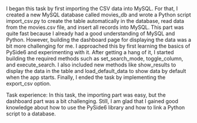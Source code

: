 I began this task by first importing the CSV data into MySQL. For that, I created a new MySQL database called movies_db and wrote a Python script import_csv.py to create the table automatically in the database, read data from the movies.csv file, and insert all records into MySQL. This part was quite fast because I already had a good understanding of MySQL and Python. However, building the dashboard page for displaying the data was a bit more challenging for me. I approached this by first learning the basics of PySide6 and experimenting with it. After getting a hang of it, I started building the required methods such as set_search_mode, toggle_column, and execute_search. I also included new methods like show_results to display the data in the table and load_default_data to show data by default when the app starts. Finally, I ended the task by implementing the export_csv option.

Task experience:
In this task, the importing part was easy, but the dashboard part was a bit challenging. Still, I am glad that I gained good knowledge about how to use the PySide6 library and how to link a Python script to a database.
